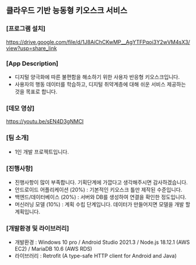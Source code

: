 ## 클라우드 기반 능동형 키오스크 서비스


### [프로그램 설치]

https://drive.google.com/file/d/1J8AiChCKwMP__AgYTFPqoi3Y2wVM4sX3/view?usp=share_link


### [App Description]

- 디지털 양극화에 따른 불편함을 해소하기 위한 사용자 반응형 키오스크입니다.
- 사용자의 행동 데이터를 학습하고, 디지털 취약계층에 대해 쉬운 서비스 제공하는 것을 목표로 합니다.


### [데모 영상]

https://youtu.be/sEN4D3gNMCI


### [팀 소개]

- 1인 개발 프로젝트입니다.


### [진행사항]

- 진행사항이 많이 부족합니다. 기획단계에 가깝다고 생각해주시면 감사하겠습니다.
- 안드로이드 어플리케이션 (20%) : 기본적인 키오스크 틀만 제작된 수준입니다.
- 백엔드/데이터베이스 (20%) : 서버와 DB를 생성하여 연결을 확인한 정도입니다.
- 머신러닝 모델 (10%) : 계획 수립 단계입니다. 데이터가 만들어지면 모델을 개발 할 계획입니다.

### [개발환경 및 라이브러리]

- 개발환경 : Windows 10 pro / Android Studio 2021.3 / Node.js 18.12.1 (AWS EC2) / MariaDB 10.6 (AWS RDS)
- 라이브러리 : Retrofit (A type-safe HTTP client for Android and Java)

